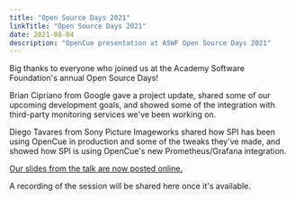 ```yaml
---
title: "Open Source Days 2021"
linkTitle: "Open Source Days 2021"
date: 2021-08-04
description: "OpenCue presentation at ASWF Open Source Days 2021"
---
```


Big thanks to everyone who joined us at the Academy Software Foundation's annual Open Source Days!

Brian Cipriano from Google gave a project update, shared some of our upcoming development goals, and
showed some of the integration with third-party monitoring services we've been working on.

Diego Tavares from Sony Picture Imageworks shared how SPI has been using OpenCue in production and
some of the tweaks they've made, and showed how SPI is using OpenCue's new Prometheus/Grafana
integration.

[Our slides from the talk are now posted online.](https://docs.google.com/presentation/d/1XSTts__F4DHmK_ivNRricxsd4dMflGid-J9xSxFZ2_k/edit?usp=sharing)

A recording of the session will be shared here once it's available.
